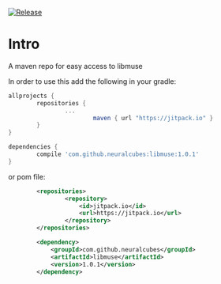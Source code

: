 [![Release](https://jitpack.io/v/neuralcubes/libmuse.svg)](https://jitpack.io/#neuralcubes/libmuse)
# Intro
A maven repo for easy access to libmuse


In order to use this add the following in your gradle:

```gradle
allprojects {
        repositories {
                ...
                        maven { url "https://jitpack.io" }
        }
}
```

```gradle
dependencies {
        compile 'com.github.neuralcubes:libmuse:1.0.1'
}
```

or pom file:

```xml
        <repositories>
                <repository>
                    <id>jitpack.io</id>
                    <url>https://jitpack.io</url>
                </repository>
        </repositories>
```

```xml
        <dependency>
            <groupId>com.github.neuralcubes</groupId>
            <artifactId>libmuse</artifactId>
            <version>1.0.1</version>
        </dependency>
```

                                                                                                        
